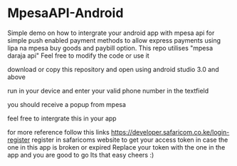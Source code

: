 # MpesaAPI-Android
Simple demo on how to intergrate your android app with mpesa api for simple push enabled payment methods to allow
express payments using lipa na mpesa buy goods and paybill option. This repo utilises "mpesa daraja api"
Feel free to modify the code or use it

download or copy this repository and open using android studio 3.0 and above


run in your device and enter your valid phone number in the textfield

you should receive a popup from mpesa


feel free to intergrate this in your app

for more reference follow this links
https://developer.safaricom.co.ke/login-register register in safaricoms website to get your access token in case the one in this app
is broken or expired
Replace your token with the one in the app and you are good to go
Its that easy cheers :)
